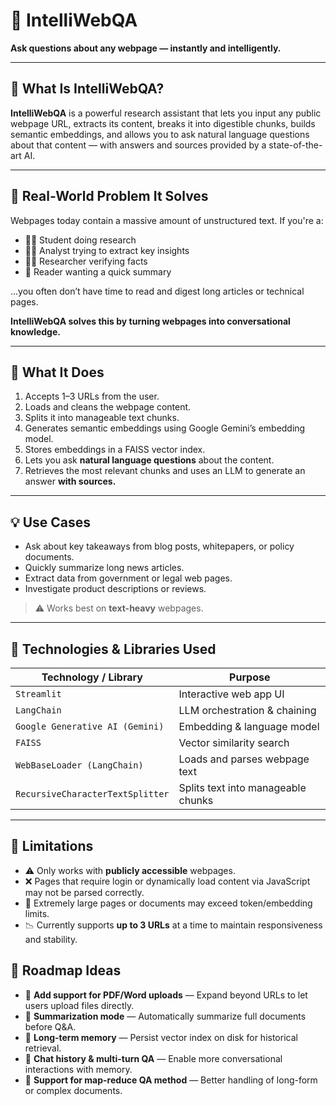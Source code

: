 # 🔎 IntelliWebQA

**Ask questions about any webpage — instantly and intelligently.**

---

## 🚀 What Is IntelliWebQA?

**IntelliWebQA** is a powerful research assistant that lets you input any public webpage URL, extracts its content, breaks it into digestible chunks, builds semantic embeddings, and allows you to ask natural language questions about that content — with answers and sources provided by a state-of-the-art AI.

---

## 🎯 Real-World Problem It Solves

Webpages today contain a massive amount of unstructured text. If you're a:
- 🧑‍🎓 Student doing research
- 🧑‍💼 Analyst trying to extract key insights
- 🧑‍🔬 Researcher verifying facts
- 📰 Reader wanting a quick summary

...you often don’t have time to read and digest long articles or technical pages.

**IntelliWebQA solves this by turning webpages into conversational knowledge.**

---

## 🧠 What It Does

1. Accepts 1–3 URLs from the user.
2. Loads and cleans the webpage content.
3. Splits it into manageable text chunks.
4. Generates semantic embeddings using Google Gemini’s embedding model.
5. Stores embeddings in a FAISS vector index.
6. Lets you ask **natural language questions** about the content.
7. Retrieves the most relevant chunks and uses an LLM to generate an answer **with sources.**

---

## 💡 Use Cases

- Ask about key takeaways from blog posts, whitepapers, or policy documents.
- Quickly summarize long news articles.
- Extract data from government or legal web pages.
- Investigate product descriptions or reviews.

> ⚠️ Works best on **text-heavy** webpages.

---

## 🧰 Technologies & Libraries Used

| Technology / Library             | Purpose                            |
|----------------------------------|-------------------------------------|
| `Streamlit`                      | Interactive web app UI              |
| `LangChain`                      | LLM orchestration & chaining        |
| `Google Generative AI (Gemini)`  | Embedding & language model          |
| `FAISS`                          | Vector similarity search            |
| `WebBaseLoader (LangChain)`      | Loads and parses webpage text       |
| `RecursiveCharacterTextSplitter`| Splits text into manageable chunks  |

---

## 📌 Limitations

- ⚠️ Only works with **publicly accessible** webpages.
- ❌ Pages that require login or dynamically load content via JavaScript may not be parsed correctly.
- 🧱 Extremely large pages or documents may exceed token/embedding limits.
- 📉 Currently supports **up to 3 URLs** at a time to maintain responsiveness and stability.


## 📍 Roadmap Ideas

- 📄 **Add support for PDF/Word uploads** — Expand beyond URLs to let users upload files directly.
- 🧠 **Summarization mode** — Automatically summarize full documents before Q&A.
- 💾 **Long-term memory** — Persist vector index on disk for historical retrieval.
- 💬 **Chat history & multi-turn QA** — Enable more conversational interactions with memory.
- 🔁 **Support for map-reduce QA method** — Better handling of long-form or complex documents.


